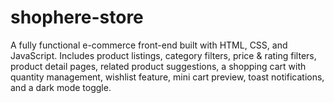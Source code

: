 # shophere-store
A fully functional e-commerce front-end built with HTML, CSS, and JavaScript. Includes product listings, category filters, price &amp; rating filters, product detail pages, related product suggestions, a shopping cart with quantity management, wishlist feature, mini cart preview, toast notifications, and a dark mode toggle.
